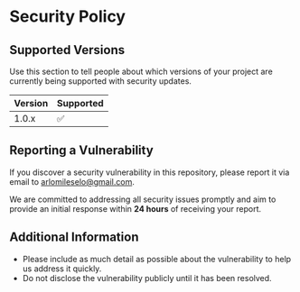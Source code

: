 # Security Policy

## Supported Versions

Use this section to tell people about which versions of your project are
currently being supported with security updates.

| Version | Supported          |
| ------- | ------------------ |
| 1.0.x   | :white_check_mark: |


## Reporting a Vulnerability

If you discover a security vulnerability in this repository, please report it via email to [arlomileselo@gmail.com](mailto:arlomileselo@gmail.com). 

We are committed to addressing all security issues promptly and aim to provide an initial response within **24 hours** of receiving your report.

## Additional Information

- Please include as much detail as possible about the vulnerability to help us address it quickly.
- Do not disclose the vulnerability publicly until it has been resolved.
